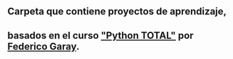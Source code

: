 ## Carpeta que contiene proyectos de aprendizaje,
## basados en el curso ["Python TOTAL"](https://www.udemy.com/course/python-total) por [Federico Garay](https://github.com/fede-garay).
